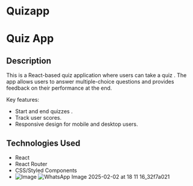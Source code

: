 # Quizapp
# Quiz App

## Description
This is a React-based quiz application where users can take a quiz . The app allows users to answer multiple-choice questions and provides feedback on their performance at the end.

Key features:
- Start and end quizzes .
- Track user scores.
- Responsive design for mobile and desktop users.

## Technologies Used
- React
- React Router 
- CSS/Styled Components
- ![Image](https://github.com/user-attachments/assets/97f11059-0108-4e4e-8f1c-05a9690323c2)
![WhatsApp Image 2025-02-02 at 18 11 16_32f7a021](https://github.com/user-attachments/assets/8e1ab1de-6eeb-4bc2-9858-753a33264ad9)

